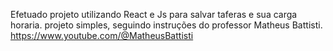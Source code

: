 Efetuado projeto utilizando React e Js para salvar taferas e sua carga horaria. projeto simples, seguindo instruções do professor Matheus Battisti. https://www.youtube.com/@MatheusBattisti